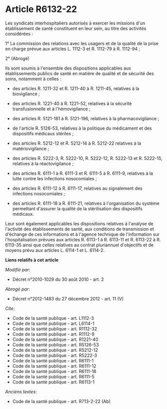 # Article R6132-22

Les syndicats interhospitaliers autorisés à exercer les missions d'un établissement de santé constituent en leur sein, au
titre des activités considérées : 

1° La commission des relations avec les usagers et de la qualité de la prise en charge prévue aux articles L. 1112-3 et R.
1112-79 à R. 1112-94 ; 

2° (Abrogé) 

Ils sont soumis à l'ensemble des dispositions applicables aux établissements publics de santé en matière de qualité et de
sécurité des soins, notamment à celles :

- des articles R. 1211-32 et R. 1211-40 à R. 1211-45, relatives à la biovigilance ;

- des articles R. 1221-40 à R. 1221-52, relatives à la sécurité transfusionnelle et à l'hémovigilance ;

- des articles R. 5121-181 à R. 5121-196, relatives à la pharmacovigilance ;

- de l'article R. 5126-53, relatives à la politique du médicament et des dispositifs médicaux stériles ;

- des articles R. 5212-12 et R. 5212-14 à R. 5212-22 relatives à la matériovigilance ;

- des articles R. 5222-3, R. 5222-10, R. 5222-12, R. 5222-13 et R. 5222-15, relatives à la réactovigilance ;

- des articles R. 6111-1 à R. 6111-3 et R. 6111-5 à R. 6111-9, relatives à la lutte contre les infections nosocomiales ;

- des articles R. 6111-12 à R. 6111-17, relatives au signalement des infections nosocomiales ;

- des articles R. 6111-18 à R. 6111-21, relatives à l'organisation du système permettant d'assurer la qualité de la
stérilisation des dispositifs médicaux. 

Leur sont également applicables les dispositions relatives à l'analyse de l'activité des établissements de santé, aux
conditions de transmission et d'échange de ces informations et à l'agence technique de l'information sur l'hospitalisation
prévues aux articles R. 6113-1 à R. 6113-11 et R. 6113-22 à R. 6113-35 ainsi que celles relatives au contrat pluriannuel
d'objectifs et de moyens prévu aux articles L. 6114-1 et L. 6114-2.

**Liens relatifs à cet article**

_Modifié par_:

  - Décret n°2010-1029 du 30 août 2010 - art. 2

_Abrogé par_:

  - Décret n°2012-1483 du 27 décembre 2012 - art. 11 (V)

_Cite_:

  - Code de la santé publique - art. L1112-3
  - Code de la santé publique - art. L6114-1
  - Code de la santé publique - art. R1112-32
  - Code de la santé publique - art. R1112-9
  - Code de la santé publique - art. R1221-40
  - Code de la santé publique - art. R5126-53
  - Code de la santé publique - art. R5212-12
  - Code de la santé publique - art. R5222-3
  - Code de la santé publique - art. R6111-1
  - Code de la santé publique - art. R6111-12
  - Code de la santé publique - art. R6111-18
  - Code de la santé publique - art. R6111-5
  - Code de la santé publique - art. R6113-1

_Anciens textes_:

  - Code de la santé publique - art. R713-2-22 (Ab)
